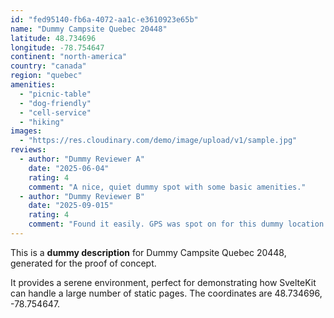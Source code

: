 ```yaml
---
id: "fed95140-fb6a-4072-aa1c-e3610923e65b"
name: "Dummy Campsite Quebec 20448"
latitude: 48.734696
longitude: -78.754647
continent: "north-america"
country: "canada"
region: "quebec"
amenities:
  - "picnic-table"
  - "dog-friendly"
  - "cell-service"
  - "hiking"
images:
  - "https://res.cloudinary.com/demo/image/upload/v1/sample.jpg"
reviews:
  - author: "Dummy Reviewer A"
    date: "2025-06-04"
    rating: 4
    comment: "A nice, quiet dummy spot with some basic amenities."
  - author: "Dummy Reviewer B"
    date: "2025-09-015"
    rating: 4
    comment: "Found it easily. GPS was spot on for this dummy location."
---
```


This is a **dummy description** for Dummy Campsite Quebec 20448, generated for the proof of concept.

It provides a serene environment, perfect for demonstrating how SvelteKit can handle a large number of static pages. The coordinates are 48.734696, -78.754647.
